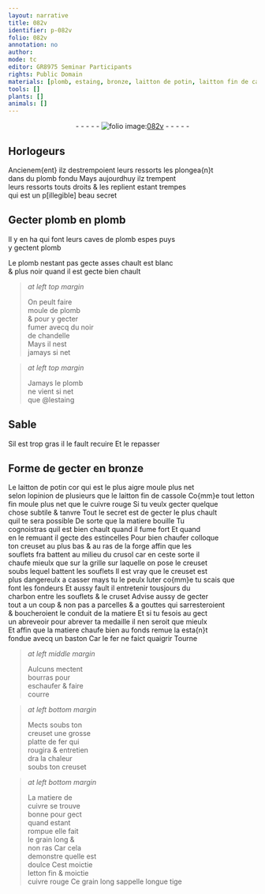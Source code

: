 ```yaml
---
layout: narrative
title: 082v
identifier: p-082v
folio: 082v
annotation: no
author:
mode: tc
editor: GR8975 Seminar Participants
rights: Public Domain
materials: [plomb, estaing, bronze, laitton de potin, laitton fin de cassole, letton, cuivre rouge, luter, charbon, fer, bourras, cuivre]
tools: []
plants: []
animals: []
---
```


<div class="folio" align="center">- - - - - <a href="http://gallica.bnf.fr/ark:/12148/btv1b10500001g/f170.item" target="_blank"><img src="https://cu-mkp.github.io/2017-workshop-edition/assets/photo-icon.png" alt="folio image: " style="display:inline-block; margin-bottom:-3px;"/>082v</a> - - - - - </div>  
  

## <span class="pro">Horlogeurs</span>

 
Ancienem{ent} ilz destrempoient leurs ressorts les plongea{n}t<br/> dans du <span class="m">plomb</span> fondu Mays aujourdhuy ilz trempent<br/> leurs ressorts touts droits & les replient estant trempes<br/> qui est un <span class="del">p[illegible]</span> beau secret
 
 
  

## Gecter <span class="m">plomb</span> en <span class="m">plomb</span>

 
Il y en ha qui font leurs caves de <span class="m">plomb</span> espes puys<br/> y gectent <span class="m">plomb</span>
 
Le <span class="m">plomb</span> nestant pas gecte asses chault est blanc<br/> & plus noir quand il est gecte bien chault
 
> *at left top margin*
> 
> 
>   On peult faire<br/> moule de <span class="m">plomb</span><br/> & pour y gecter<br/> fumer avecq du noir<br/> de chandelle<br/> Mays il nest<br/> jamays si net
 
> *at left top margin*
> 
> 
>   Jamays le <span class="m">plomb</span><br/> ne vient si net<br/> que @l<span class="m">estaing</span>
 
 
  

## Sable

 
Sil est trop gras il le fault recuire Et le repasser
 
 
  

## Forme de gecter en <span class="m">bronze</span>

 
Le <span class="m">laitton de potin</span> <span class="del">cor</span> qui est le plus aigre moule plus net<br/> selon lopinion de plusieurs que le <span class="m">laitton fin de cassole</span> Co{mm}e tout <span class="m">letton</span><br/> fin moule plus net que le <span class="m">cuivre rouge</span> Si tu veulx gecter quelque<br/> chose subtile & tanvre Tout le secret est de gecter le plus chault<br/> quil te sera possible De sorte que la matiere bouille Tu<br/> cognoistras quil est bien chault quand il fume fort Et quand<br/> en le remuant il gecte des estincelles Pour bien chaufer colloque<br/> ton creuset au plus bas & au ras de la forge affin que les<br/> souflets <span class="del">fra</span> battent au milieu du crusol car en ceste sorte il<br/> chaufe mieulx que sur la grille sur laquelle on pose le creuset<br/> soubs lequel battent les souflets Il est vray que le creuset est<br/> plus dangereulx a casser mays tu le peulx <span class="m">luter</span> co{mm}e tu scais que<br/> font les <span class="pro">fondeurs</span> Et aussy fault il entretenir tousjours du<br/> <span class="m">charbon</span> entre les souflets & le cruset Advise aussy de gecter<br/> tout a un coup & non pas a parcelles & a gouttes qui sarresteroient<br/> & boucheroient le conduit de la matiere Et si tu fesois au gect<br/> un abreveoir pour abrever ta medaille il nen seroit que mieulx<br/> Et affin que la matiere chaufe bien au fonds remue la esta{n}t<br/> fondue avecq un baston Car le <span class="m">fer</span> ne faict quaigrir Tourne 
 
> *at left middle margin*
> 
> 
>   Aulcuns mectent<br/> <span class="m">bourras</span> pour<br/> eschaufer & faire<br/> courre
 
> *at left bottom margin*
> 
> 
>   Mects soubs ton<br/> creuset une grosse<br/> platte de <span class="m">fer</span> qui<br/> rougira & entretien<br/> dra la chaleur<br/> soubs ton creuset
 
> *at left bottom margin*
> 
> 
>   La matiere de<br/> <span class="m">cuivre</span> se trouve<br/> bonne pour gect<br/> quand estant<br/> rompue elle fait<br/> le grain long &<br/> non ras Car cela<br/> demonstre quelle est<br/> doulce Cest moictie<br/> <span class="m">letton</span> fin & moictie<br/> <span class="m">cuivre rouge</span> Ce grain long sappelle longue tige
 
